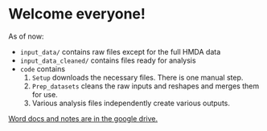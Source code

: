 # Welcome everyone!

As of now: 
- `input_data/` contains raw files except for the full HMDA data
- `input_data_cleaned/` contains files ready for analysis
- `code` contains 
    1. `Setup` downloads the necessary files. There is one manual step.
    1. `Prep_datasets` cleans the raw inputs and reshapes and merges them for use.
    1. Various analysis files independently create various outputs. 
    
 [Word docs and notes are in the google drive.](https://drive.google.com/drive/u/0/folders/1DPcRaSeDLkYzMvdZ4mGRYJXpyK3mLcln)
